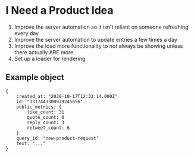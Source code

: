 # I Need a Product Idea

1. Improve the server automation so it isn't reliant on someone refreshing every day
2. Improve the server automation to update entries a few times a day
3. Improve the load more functionality to not always be showing unless there actually ARE more
4. Set up a loader for rendering

## Example object

```
{​
    created_at: "2020-10-17T12:32:14.000Z"
    id: "1317443300979245056"
    public_metrics: {
        like_count: 31
        quote_count: 0
        reply_count: 3
        retweet_count: 6
    }
    query_id: "new-product-request"
    text: "..."
}
```
